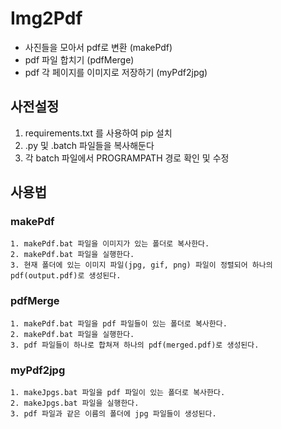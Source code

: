 # Img2Pdf
- 사진들을 모아서 pdf로 변환 (makePdf)
- pdf 파일 합치기 (pdfMerge)
- pdf 각 페이지를 이미지로 저장하기 (myPdf2jpg)

## 사전설정
1. requirements.txt 를 사용하여 pip 설치
2. .py 및 .batch 파일들을 복사해둔다
3. 각 batch 파일에서 PROGRAMPATH 경로 확인 및 수정

## 사용법
### makePdf
	1. makePdf.bat 파일을 이미지가 있는 폴더로 복사한다.
	2. makePdf.bat 파일을 실행한다.
	3. 현재 폴더에 있는 이미지 파일(jpg, gif, png) 파일이 정렬되어 하나의 pdf(output.pdf)로 생성된다.

### pdfMerge
	1. makePdf.bat 파일을 pdf 파일들이 있는 폴더로 복사한다.
	2. makePdf.bat 파일을 실행한다.
	3. pdf 파일들이 하나로 합쳐져 하나의 pdf(merged.pdf)로 생성된다.

### myPdf2jpg
	1. makeJpgs.bat 파일을 pdf 파일이 있는 폴더로 복사한다.
	2. makeJpgs.bat 파일을 실행한다.
	3. pdf 파일과 같은 이름의 폴더에 jpg 파일들이 생성된다.
